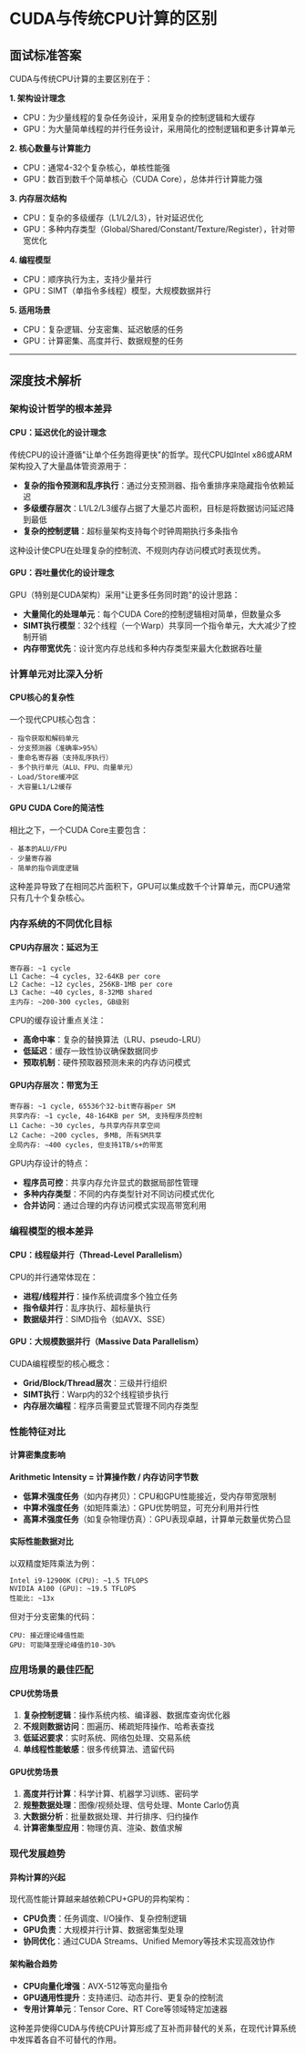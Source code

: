 # CUDA与传统CPU计算的区别

## 面试标准答案

CUDA与传统CPU计算的主要区别在于：

**1. 架构设计理念**
- CPU：为少量线程的复杂任务设计，采用复杂的控制逻辑和大缓存
- GPU：为大量简单线程的并行任务设计，采用简化的控制逻辑和更多计算单元

**2. 核心数量与计算能力**
- CPU：通常4-32个复杂核心，单核性能强
- GPU：数百到数千个简单核心（CUDA Core），总体并行计算能力强

**3. 内存层次结构**
- CPU：复杂的多级缓存（L1/L2/L3），针对延迟优化
- GPU：多种内存类型（Global/Shared/Constant/Texture/Register），针对带宽优化

**4. 编程模型**
- CPU：顺序执行为主，支持少量并行
- GPU：SIMT（单指令多线程）模型，大规模数据并行

**5. 适用场景**
- CPU：复杂逻辑、分支密集、延迟敏感的任务
- GPU：计算密集、高度并行、数据规整的任务

---

## 深度技术解析

### 架构设计哲学的根本差异

#### CPU：延迟优化的设计理念

传统CPU的设计遵循"让单个任务跑得更快"的哲学。现代CPU如Intel x86或ARM架构投入了大量晶体管资源用于：

- **复杂的指令预测和乱序执行**：通过分支预测器、指令重排序来隐藏指令依赖延迟
- **多级缓存层次**：L1/L2/L3缓存占据了大量芯片面积，目标是将数据访问延迟降到最低
- **复杂的控制逻辑**：超标量架构支持每个时钟周期执行多条指令

这种设计使CPU在处理复杂的控制流、不规则内存访问模式时表现优秀。

#### GPU：吞吐量优化的设计理念

GPU（特别是CUDA架构）采用"让更多任务同时跑"的设计思路：

- **大量简化的处理单元**：每个CUDA Core的控制逻辑相对简单，但数量众多
- **SIMT执行模型**：32个线程（一个Warp）共享同一个指令单元，大大减少了控制开销
- **内存带宽优先**：设计宽内存总线和多种内存类型来最大化数据吞吐量

### 计算单元对比深入分析

#### CPU核心的复杂性

一个现代CPU核心包含：
```
- 指令获取和解码单元
- 分支预测器（准确率>95%）
- 重命名寄存器（支持乱序执行）
- 多个执行单元（ALU、FPU、向量单元）
- Load/Store缓冲区
- 大容量L1/L2缓存
```

#### GPU CUDA Core的简洁性

相比之下，一个CUDA Core主要包含：
```
- 基本的ALU/FPU
- 少量寄存器
- 简单的指令调度逻辑
```

这种差异导致了在相同芯片面积下，GPU可以集成数千个计算单元，而CPU通常只有几十个复杂核心。

### 内存系统的不同优化目标

#### CPU内存层次：延迟为王

```
寄存器: ~1 cycle
L1 Cache: ~4 cycles, 32-64KB per core
L2 Cache: ~12 cycles, 256KB-1MB per core  
L3 Cache: ~40 cycles, 8-32MB shared
主内存: ~200-300 cycles, GB级别
```

CPU的缓存设计重点关注：
- **高命中率**：复杂的替换算法（LRU、pseudo-LRU）
- **低延迟**：缓存一致性协议确保数据同步
- **预取机制**：硬件预取器预测未来的内存访问模式

#### GPU内存层次：带宽为王

```
寄存器: ~1 cycle, 65536个32-bit寄存器per SM
共享内存: ~1 cycle, 48-164KB per SM, 支持程序员控制
L1 Cache: ~30 cycles, 与共享内存共享空间
L2 Cache: ~200 cycles, 多MB, 所有SM共享
全局内存: ~400 cycles, 但支持1TB/s+的带宽
```

GPU内存设计的特点：
- **程序员可控**：共享内存允许显式的数据局部性管理
- **多种内存类型**：不同的内存类型针对不同访问模式优化
- **合并访问**：通过合理的内存访问模式实现高带宽利用

### 编程模型的根本差异

#### CPU：线程级并行（Thread-Level Parallelism）

CPU的并行通常体现在：
- **进程/线程并行**：操作系统调度多个独立任务
- **指令级并行**：乱序执行、超标量执行
- **数据级并行**：SIMD指令（如AVX、SSE）

#### GPU：大规模数据并行（Massive Data Parallelism）

CUDA编程模型的核心概念：
- **Grid/Block/Thread层次**：三级并行组织
- **SIMT执行**：Warp内的32个线程锁步执行
- **内存层次编程**：程序员需要显式管理不同内存类型

### 性能特征对比

#### 计算密集度影响

**Arithmetic Intensity = 计算操作数 / 内存访问字节数**

- **低算术强度任务**（如内存拷贝）：CPU和GPU性能接近，受内存带宽限制
- **中算术强度任务**（如矩阵乘法）：GPU优势明显，可充分利用并行性
- **高算术强度任务**（如复杂物理仿真）：GPU表现卓越，计算单元数量优势凸显

#### 实际性能数据对比

以双精度矩阵乘法为例：
```
Intel i9-12900K (CPU): ~1.5 TFLOPS
NVIDIA A100 (GPU): ~19.5 TFLOPS
性能比: ~13x
```

但对于分支密集的代码：
```
CPU: 接近理论峰值性能
GPU: 可能降至理论峰值的10-30%
```

### 应用场景的最佳匹配

#### CPU优势场景

1. **复杂控制逻辑**：操作系统内核、编译器、数据库查询优化器
2. **不规则数据访问**：图遍历、稀疏矩阵操作、哈希表查找
3. **低延迟要求**：实时系统、网络包处理、交易系统
4. **单线程性能敏感**：很多传统算法、遗留代码

#### GPU优势场景

1. **高度并行计算**：科学计算、机器学习训练、密码学
2. **规整数据处理**：图像/视频处理、信号处理、Monte Carlo仿真
3. **大数据分析**：批量数据处理、并行排序、归约操作
4. **计算密集型应用**：物理仿真、渲染、数值求解

### 现代发展趋势

#### 异构计算的兴起

现代高性能计算越来越依赖CPU+GPU的异构架构：
- **CPU负责**：任务调度、I/O操作、复杂控制逻辑
- **GPU负责**：大规模并行计算、数据密集型处理
- **协同优化**：通过CUDA Streams、Unified Memory等技术实现高效协作

#### 架构融合趋势

- **CPU向量化增强**：AVX-512等宽向量指令
- **GPU通用性提升**：支持递归、动态并行、更复杂的控制流
- **专用计算单元**：Tensor Core、RT Core等领域特定加速器

这种差异使得CUDA与传统CPU计算形成了互补而非替代的关系，在现代计算系统中发挥着各自不可替代的作用。
